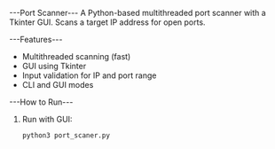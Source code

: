 ---Port Scanner---
A Python-based multithreaded port scanner with a Tkinter GUI. Scans a target IP address for open ports.

---Features---
- Multithreaded scanning (fast)
- GUI using Tkinter
- Input validation for IP and port range
- CLI and GUI modes

---How to Run---
1. Run with GUI:
   ```bash
   python3 port_scaner.py

